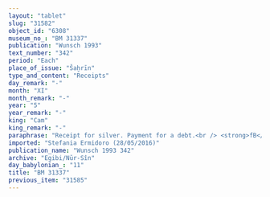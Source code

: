 ```yaml
---
layout: "tablet"
slug: "31582"
object_id: "6308"
museum_no_: "BM 31337"
publication: "Wunsch 1993"
text_number: "342"
period: "Each"
place_of_issue: "Šaḫrīn"
type_and_content: "Receipts"
day_remark: "-"
month: "XI"
month_remark: "-"
year: "5"
year_remark: "-"
king: "Cam"
king_remark: "-"
paraphrase: "Receipt for silver. Payment for a debt.<br /> <strong>fB</strong> owes 3 minas of silver to <strong>fC</strong>, for the payment of which <strong>D</strong> assumed warranty. In the present document, <strong>A</strong>, the creditor&rsquo;s son-in-law receives the indebted silver from the debtor and the guarantor. To make sure that it will not be changed (<em>ana l</em><em>ā en</em><em>&ecirc;</em>), the parties to the contract have taken one copy of the document each. Names of 3 witnesses and the scribe.<br /> &nbsp;<br /> <strong>A </strong>= Itti-Marduk-balāṭu/Nab&ucirc;-ahhē-iddin//Egibi; f<strong>B </strong>= fTabannu/Niqūdu; f<strong>C </strong>= &nbsp;fIna-Esagila-ram&acirc;t/Zeria//Nabāya, mother in-in-law of <strong>A</strong>; <strong>D </strong>= Nab&ucirc;-tattannu-uṣur/Tabn&ecirc;a//Bēl-ēṭiru"
imported: "Stefania Ermidoro (28/05/2016)"
publication_name: "Wunsch 1993 342"
archive: "Egibi/Nūr-Sîn"
day_babylonian_: "11"
title: "BM 31337"
previous_item: "31585"
---
```

